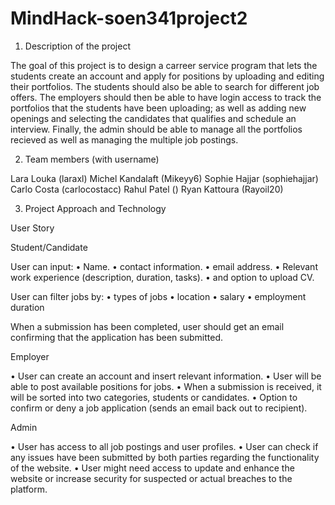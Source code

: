 # MindHack-soen341project2

1) Description of the project

The goal of this project is to design a carreer service program that lets the students create an account and apply for positions by uploading and editing their portfolios. The students should also be able to search for different job offers. The employers should then be able to have login access to track the portfolios that the students have been uploading; as well as adding new openings and selecting the candidates that qualifies and schedule an interview. Finally, the admin should be able to manage all the portfolios recieved as well as managing the multiple job postings. 


2) Team members (with username)

Lara Louka       (laraxl)
Michel Kandalaft (Mikeyy6)
Sophie Hajjar    (sophiehajjar)
Carlo Costa      (carlocostacc)
Rahul Patel      ()
Ryan Kattoura    (Rayoil20)


3) Project Approach and Technology

User Story

Student/Candidate
 
User can input: 
•	Name.
•	contact information.
•	email address.
•	Relevant work experience (description, duration, tasks).
•	and option to upload CV. 

User can filter jobs by: 
•	types of jobs
•	location
•	salary
•	employment duration

When a submission has been completed, user should get an email confirming that the application has been submitted.

Employer

•	User can create an account and insert relevant information.
•	User will be able to post available positions for jobs. 
•	When a submission is received, it will be sorted into two categories, students or candidates.
•	Option to confirm or deny a job application (sends an email back out to recipient).
 
Admin

•	User has access to all job postings and user profiles.
•	User can check if any issues have been submitted by both parties regarding the functionality of the website.
•	User might need access to update and enhance the website or increase security for suspected or actual breaches to the platform.


